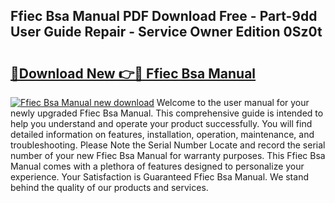 ## Ffiec Bsa Manual PDF Download Free - Part-9dd User Guide Repair - Service Owner Edition 0Sz0t

# <h2><a href="http://bc25768.oget.top/?id=Ffiec+Bsa+Manual">🔗Download New 👉🔴 Ffiec Bsa Manual</a></h2>

[![Ffiec Bsa Manual new download](https://i.imgur.com/5g1atiW.png)](http://bc25768.oget.top/?id=Ffiec+Bsa+Manual)
Welcome to the user manual for your newly upgraded Ffiec Bsa Manual. This comprehensive guide is intended to help you understand and operate your product successfully. You will find detailed information on features, installation, operation, maintenance, and troubleshooting. Please Note the Serial Number Locate and record the serial number of your new Ffiec Bsa Manual for warranty purposes. This Ffiec Bsa Manual comes with a plethora of features designed to personalize your experience. Your Satisfaction is Guaranteed Ffiec Bsa Manual. We stand behind the quality of our products and services.
